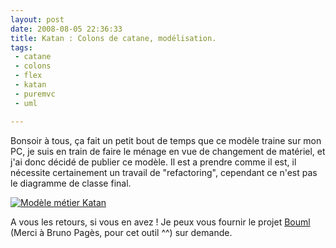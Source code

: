 ```yaml
---
layout: post
date: 2008-08-05 22:36:33
title: Katan : Colons de catane, modélisation.
tags:
 - catane
 - colons
 - flex
 - katan
 - puremvc
 - uml

---
```


Bonsoir à tous, ça fait un petit bout de temps que ce modèle traine sur mon PC, je suis en train de faire le ménage en vue de changement de matériel, et j'ai donc décidé de publier ce modèle.
Il est a prendre comme il est, il nécessite certainement un travail de "refactoring", cependant ce n'est pas le diagramme de classe final.

[![Modèle métier Katan](http://static.zenithar.org/wp-content/uploads/2008/08/fig128130-300x219.png)](http://static.zenithar.org/wp-content/uploads/2008/08/fig128130.png)

A vous les retours, si vous en avez ! Je peux vous fournir le projet [Bouml](http://bouml.free.fr/) (Merci à Bruno Pagès, pour cet outil ^^) sur demande.
